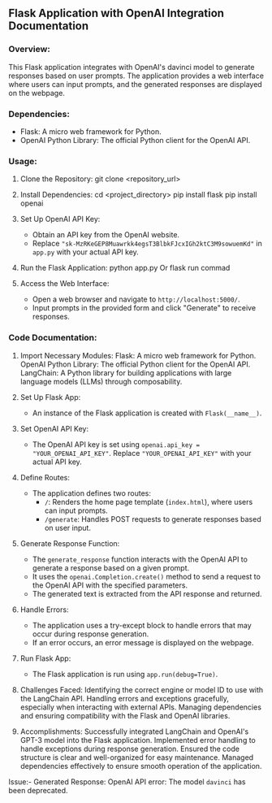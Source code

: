 ## Flask Application with OpenAI Integration Documentation

### Overview:
This Flask application integrates with OpenAI's davinci model to generate responses based on user prompts. The application provides a web interface where users can input prompts, and the generated responses are displayed on the webpage.

### Dependencies:
- Flask: A micro web framework for Python.
- OpenAI Python Library: The official Python client for the OpenAI API.

### Usage:
1. Clone the Repository:
   git clone <repository_url>

2. Install Dependencies:
   cd <project_directory>
   pip install flask
   pip install openai

4. Set Up OpenAI API Key:
   - Obtain an API key from the OpenAI website.
   - Replace `"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"` in `app.py` with your actual API key.

5. Run the Flask Application:
   python app.py Or flask run commad

6. Access the Web Interface:
   - Open a web browser and navigate to `http://localhost:5000/`.
   - Input prompts in the provided form and click "Generate" to receive responses.

### Code Documentation:

1. Import Necessary Modules:
   Flask: A micro web framework for Python.
   OpenAI Python Library: The official Python client for the OpenAI API.
   LangChain: A Python library for building applications with large language models (LLMs) through composability.

2. Set Up Flask App:
   - An instance of the Flask application is created with `Flask(__name__)`.

3. Set OpenAI API Key:
   - The OpenAI API key is set using `openai.api_key = "YOUR_OPENAI_API_KEY"`. Replace `"YOUR_OPENAI_API_KEY"` with your actual API key.

4. Define Routes:
   - The application defines two routes:
     - `/`: Renders the home page template (`index.html`), where users can input prompts.
     - `/generate`: Handles POST requests to generate responses based on user input.

5. Generate Response Function:
   - The `generate_response` function interacts with the OpenAI API to generate a response based on a given prompt.
   - It uses the `openai.Completion.create()` method to send a request to the OpenAI API with the specified parameters.
   - The generated text is extracted from the API response and returned.

6. Handle Errors:
   - The application uses a try-except block to handle errors that may occur during response generation.
   - If an error occurs, an error message is displayed on the webpage.

7. Run Flask App:
   - The Flask application is run using `app.run(debug=True)`.
  
8. Challenges Faced:
   Identifying the correct engine or model ID to use with the LangChain API.
   Handling errors and exceptions gracefully, especially when interacting with external APIs.
   Managing dependencies and ensuring compatibility with the Flask and OpenAI libraries.

9. Accomplishments:
   Successfully integrated LangChain and OpenAI's GPT-3 model into the Flask application.
   Implemented error handling to handle exceptions during response generation.
   Ensured the code structure is clear and well-organized for easy maintenance.
   Managed dependencies effectively to ensure smooth operation of the application.
   
Issue:- Generated Response: OpenAI API error: The model `davinci` has been deprecated.

